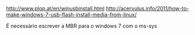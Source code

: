 http://www.plop.at/en/winusbinstall.html
http://acervulus.info/2011/how-to-make-windows-7-usb-flash-install-media-from-linux/

É necessário escrever a MBR para o windows 7 com o ms-sys
